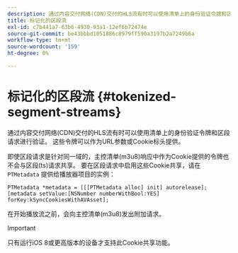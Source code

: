 ```yaml
---
description: 通过内容交付网络(CDN)交付的HLS流有时可以使用清单上的身份验证令牌和区段请求进行验证。 这些令牌可以作为URL参数或Cookie标头提供。
title: 标记化的区段流
exl-id: c7b441a7-63b6-4930-93a1-12ef6b72474e
source-git-commit: be43bbbd1051886c8979ff590a3197b2a7249b6a
workflow-type: tm+mt
source-wordcount: '159'
ht-degree: 0%

---
```


# 标记化的区段流 {#tokenized-segment-streams}

通过内容交付网络(CDN)交付的HLS流有时可以使用清单上的身份验证令牌和区段请求进行验证。 这些令牌可以作为URL参数或Cookie标头提供。

即使区段请求是针对同一域的，主控清单(m3u8)响应中作为Cookie提供的令牌也不会与区段(ts)请求共享。 要在区段请求中启用这些Cookie共享，请在 `PTMetadata` 提供给播放器项目的实例： 

```
PTMetadata *metadata = [[[PTMetadata alloc] init] autorelease]; 
[metadata setValue:[NSNumber numberWithBool:YES] forKey:kSyncCookiesWithAVAsset]; 
```

在开始播放流之前，会向主控清单(m3u8)发出附加请求。

>[!IMPORTANT]
>
>只有运行iOS 8或更高版本的设备才支持此Cookie共享功能。
